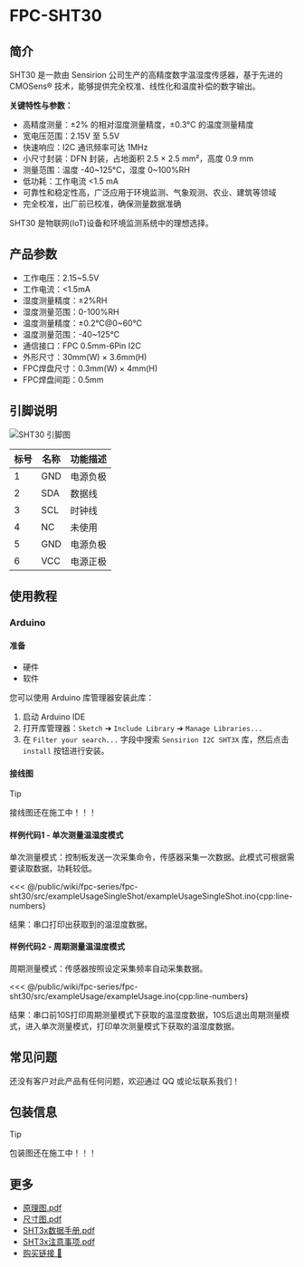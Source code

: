 # FPC-SHT30

<ImageGallery 
  :images="[
    { src: '/wiki/fpc-series/fpc-sht30/img/FPC-SHT30.png' },
    { src: '/wiki/fpc-series/fpc-sht30/img/FPC-SHT30-1.png' },
    { src: '/wiki/fpc-series/fpc-sht30/img/FPC-SHT30-2.png' },
    { src: '/wiki/fpc-series/fpc-sht30/img/FPC-SHT30-3.png' },
  ]"
/>

## 简介

SHT30 是一款由 Sensirion 公司生产的高精度数字温湿度传感器，基于先进的 CMOSens® 技术，能够提供完全校准、线性化和温度补偿的数字输出。

**关键特性与参数：**

- 高精度测量：±2% 的相对湿度测量精度，±0.3°C 的温度测量精度
- 宽电压范围：2.15V 至 5.5V
- 快速响应：I2C 通讯频率可达 1MHz
- 小尺寸封装：DFN 封装，占地面积 2.5 × 2.5 mm²，高度 0.9 mm
- 测量范围：温度 -40~125°C，湿度 0~100%RH
- 低功耗：工作电流 <1.5 mA
- 可靠性和稳定性高，广泛应用于环境监测、气象观测、农业、建筑等领域
- 完全校准，出厂前已校准，确保测量数据准确

SHT30 是物联网(IoT)设备和环境监测系统中的理想选择。

## 产品参数

- 工作电压：2.15~5.5V
- 工作电流：<1.5mA
- 湿度测量精度：±2%RH
- 湿度测量范围：0-100%RH
- 温度测量精度：±0.2℃@0~60℃
- 温度测量范围：-40~125℃
- 通信接口：FPC 0.5mm-6Pin I2C
- 外形尺寸：30mm(W) × 3.6mm(H)
- FPC焊盘尺寸：0.3mm(W) × 4mm(H)
- FPC焊盘间距：0.5mm

## 引脚说明

![SHT30 引脚图](/wiki/fpc-series/fpc-sht30/img/sht30_pinmap.png)

| 标号 | 名称 | 功能描述   |
| ---- | ---- | ---------- |
| 1    | GND  | 电源负极   |
| 2    | SDA  | 数据线     |
| 3    | SCL  | 时钟线     |
| 4    | NC   | 未使用     |
| 5    | GND  | 电源负极   |
| 6    | VCC  | 电源正极   |

## 使用教程

### Arduino

#### 准备

- 硬件
- 软件

您可以使用 Arduino 库管理器安装此库：

1. 启动 Arduino IDE
2. 打开库管理器：`Sketch` ➔ `Include Library` ➔ `Manage Libraries...`
3. 在 `Filter your search...` 字段中搜索 `Sensirion I2C SHT3X` 库，然后点击 `install` 按钮进行安装。

#### 接线图

> [!TIP]
> 接线图还在施工中！！！

#### 样例代码1 - 单次测量温湿度模式

单次测量模式：控制板发送一次采集命令，传感器采集一次数据。此模式可根据需要读取数据，功耗较低。

<<< @/public/wiki/fpc-series/fpc-sht30/src/exampleUsageSingleShot/exampleUsageSingleShot.ino{cpp:line-numbers}

结果：串口打印出获取到的温湿度数据。



#### 样例代码2 - 周期测量温湿度模式

周期测量模式：传感器按照设定采集频率自动采集数据。

<<< @/public/wiki/fpc-series/fpc-sht30/src/exampleUsage/exampleUsage.ino{cpp:line-numbers}


结果：串口前10S打印周期测量模式下获取的温湿度数据，10S后退出周期测量模式，进入单次测量模式，打印单次测量模式下获取的温湿度数据。

## 常见问题

还没有客户对此产品有任何问题，欢迎通过 QQ 或论坛联系我们！

## 包装信息

> [!TIP]
> 包装图还在施工中！！！

## 更多

- [原理图.pdf](/wiki/fpc-series/fpc-sht30/hardware/FPC-SHT30-CCStudio-SCH.pdf)
- [尺寸图.pdf](/wiki/fpc-series/fpc-sht30/dimensions/FPC-SHT30-CCStudio-Dimensions.pdf)
- [SHT3x数据手册.pdf](/wiki/fpc-series/fpc-sht30/docs/Datasheet_SHT3x_DIS.pdf)
- [SHT3x注意事项.pdf](/wiki/fpc-series/fpc-sht30/docs/HT_Handling_Instructions_SHTxx.pdf)
- [购买链接 🛒](https://item.taobao.com/item.htm?id=866870632646)
